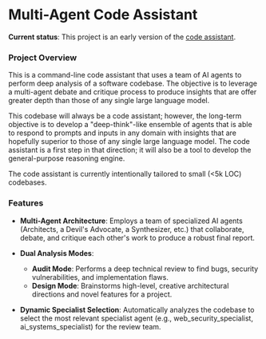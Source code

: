 # Multi-Agent Code Assistant

**Current status**: This project is an early version of the [code assistant](https://github.com/nrouizem/code-assistant).

### Project Overview

This is a command-line code assistant that uses a team of AI agents to perform deep analysis of a software codebase. The objective is to leverage a multi-agent debate and critique process to produce insights that are offer greater depth than those of any single large language model.

This codebase will always be a code assistant; however, the long-term objective is to develop a "deep-think"-like ensemble of agents that is able to respond to prompts and inputs in any domain with insights that are hopefully superior to those of any single large language model. The code assistant is a first step in that direction; it will also be a tool to develop the general-purpose reasoning engine.

The code assistant is currently intentionally tailored to small (<5k LOC) codebases.

### Features

- **Multi-Agent Architecture**: Employs a team of specialized AI agents (Architects, a Devil's Advocate, a Synthesizer, etc.) that collaborate, debate, and critique each other's work to produce a robust final report. 

- **Dual Analysis Modes**:
    - **Audit Mode**: Performs a deep technical review to find bugs, security vulnerabilities, and implementation flaws. 
    - **Design Mode**: Brainstorms high-level, creative architectural directions and novel features for a project. 

- **Dynamic Specialist Selection**: Automatically analyzes the codebase to select the most relevant specialist agent (e.g., web_security_specialist, ai_systems_specialist) for the review team.
